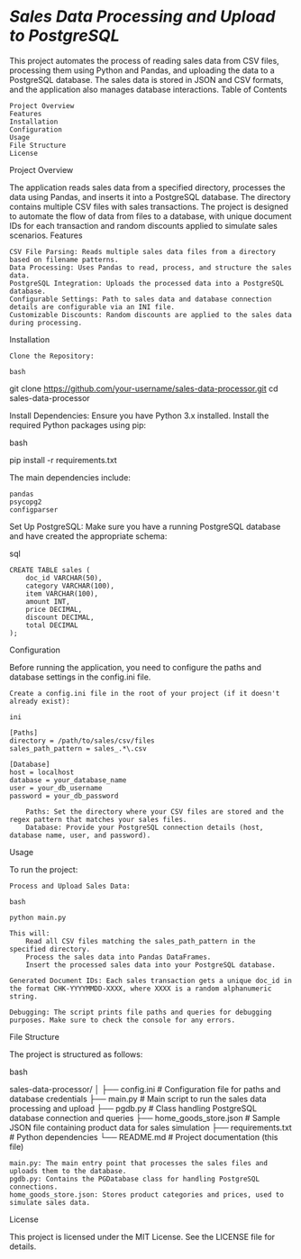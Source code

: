 # *Sales Data Processing and Upload to PostgreSQL*

This project automates the process of reading sales data from CSV files, processing them using Python and Pandas, and uploading the data to a PostgreSQL database. The sales data is stored in JSON and CSV formats, and the application also manages database interactions.
Table of Contents

    Project Overview
    Features
    Installation
    Configuration
    Usage
    File Structure
    License

Project Overview

The application reads sales data from a specified directory, processes the data using Pandas, and inserts it into a PostgreSQL database. The directory contains multiple CSV files with sales transactions. The project is designed to automate the flow of data from files to a database, with unique document IDs for each transaction and random discounts applied to simulate sales scenarios.
Features

    CSV File Parsing: Reads multiple sales data files from a directory based on filename patterns.
    Data Processing: Uses Pandas to read, process, and structure the sales data.
    PostgreSQL Integration: Uploads the processed data into a PostgreSQL database.
    Configurable Settings: Path to sales data and database connection details are configurable via an INI file.
    Customizable Discounts: Random discounts are applied to the sales data during processing.

Installation

    Clone the Repository:

    bash

git clone https://github.com/your-username/sales-data-processor.git
cd sales-data-processor

Install Dependencies: Ensure you have Python 3.x installed. Install the required Python packages using pip:

bash

pip install -r requirements.txt

The main dependencies include:

    pandas
    psycopg2
    configparser

Set Up PostgreSQL: Make sure you have a running PostgreSQL database and have created the appropriate schema:

sql

    CREATE TABLE sales (
        doc_id VARCHAR(50),
        category VARCHAR(100),
        item VARCHAR(100),
        amount INT,
        price DECIMAL,
        discount DECIMAL,
        total DECIMAL
    );

Configuration

Before running the application, you need to configure the paths and database settings in the config.ini file.

    Create a config.ini file in the root of your project (if it doesn't already exist):

    ini

    [Paths]
    directory = /path/to/sales/csv/files
    sales_path_pattern = sales_.*\.csv

    [Database]
    host = localhost
    database = your_database_name
    user = your_db_username
    password = your_db_password

        Paths: Set the directory where your CSV files are stored and the regex pattern that matches your sales files.
        Database: Provide your PostgreSQL connection details (host, database name, user, and password).

Usage

To run the project:

    Process and Upload Sales Data:

    bash

    python main.py

    This will:
        Read all CSV files matching the sales_path_pattern in the specified directory.
        Process the sales data into Pandas DataFrames.
        Insert the processed sales data into your PostgreSQL database.

    Generated Document IDs: Each sales transaction gets a unique doc_id in the format CHK-YYYYMMDD-XXXX, where XXXX is a random alphanumeric string.

    Debugging: The script prints file paths and queries for debugging purposes. Make sure to check the console for any errors.

File Structure

The project is structured as follows:

bash

sales-data-processor/
│
├── config.ini                 # Configuration file for paths and database credentials
├── main.py                    # Main script to run the sales data processing and upload
├── pgdb.py                    # Class handling PostgreSQL database connection and queries
├── home_goods_store.json       # Sample JSON file containing product data for sales simulation
├── requirements.txt            # Python dependencies
└── README.md                   # Project documentation (this file)

    main.py: The main entry point that processes the sales files and uploads them to the database.
    pgdb.py: Contains the PGDatabase class for handling PostgreSQL connections.
    home_goods_store.json: Stores product categories and prices, used to simulate sales data.

License

This project is licensed under the MIT License. See the LICENSE file for details.